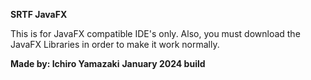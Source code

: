 **SRTF JavaFX**

This is for JavaFX compatible IDE's only. Also, you must download the JavaFX Libraries in order to make it work normally.

**Made by: Ichiro Yamazaki**
**January 2024 build**
